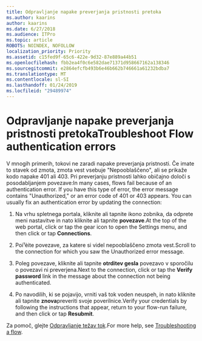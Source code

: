 ```yaml
---
title: Odpravljanje napake preverjanja pristnosti pretoka
ms.author: kaarins
author: kaarins
ms.date: 6/27/2018
ms.audience: ITPro
ms.topic: article
ROBOTS: NOINDEX, NOFOLLOW
localization_priority: Priority
ms.assetid: c15fed9f-65c6-422e-9d32-87e889a44b51
ms.openlocfilehash: fbb2ea4f0c6e582dae71371d958667162a138346
ms.sourcegitcommit: e2864efcfb493b6e46b662b746661a61232bdba7
ms.translationtype: MT
ms.contentlocale: sl-SI
ms.lasthandoff: 01/24/2019
ms.locfileid: "29489974"
---
```

# <a name="troubleshoot-flow-authentication-errors"></a><span data-ttu-id="88540-102">Odpravljanje napake preverjanja pristnosti pretoka</span><span class="sxs-lookup"><span data-stu-id="88540-102">Troubleshoot Flow authentication errors</span></span>

<span data-ttu-id="88540-p101">V mnogih primerih, tokovi ne zaradi napake preverjanja pristnosti. Če imate to stavek od zmota, zmota vest vsebuje "Nepooblaščeno", ali se prikaže kodo napake 401 ali 403. Pri preverjanju pristnosti lahko običajno določi s posodabljanjem povezave:</span><span class="sxs-lookup"><span data-stu-id="88540-p101">In many cases, flows fail because of an authentication error. If you have this type of error, the error message contains "Unauthorized," or an error code of 401 or 403 appears. You can usually fix an authentication error by updating the connection:</span></span>
  
1. <span data-ttu-id="88540-106">Na vrhu spletnega portala, kliknite ali tapnite ikono zobnika, da odprete meni nastavitve in nato kliknite ali tapnite **povezave**.</span><span class="sxs-lookup"><span data-stu-id="88540-106">At the top of the web portal, click or tap the gear icon to open the Settings menu, and then click or tap **Connections**.</span></span>
    
2. <span data-ttu-id="88540-107">Poi¹èite povezave, za katere si videl nepooblaščeno zmota vest.</span><span class="sxs-lookup"><span data-stu-id="88540-107">Scroll to the connection for which you saw the Unauthorized error message.</span></span>
    
3. <span data-ttu-id="88540-108">Poleg povezave, kliknite ali tapnite **otrditev gesla** povezavo v sporočilu o povezavi ni preverjena.</span><span class="sxs-lookup"><span data-stu-id="88540-108">Next to the connection, click or tap the **Verify password** link in the message about the connection not being authenticated.</span></span> 
    
4. <span data-ttu-id="88540-109">Po navodilih, ki se pojavijo, vrniti vaš tok voden neuspeh, in nato kliknite ali tapnite **znova**preveriti svoje poverilnice.</span><span class="sxs-lookup"><span data-stu-id="88540-109">Verify your credentials by following the instructions that appear, return to your flow-run failure, and then click or tap **Resubmit**.</span></span>
    
<span data-ttu-id="88540-110">Za pomoč, glejte [Odpravljanje težav tok](https://go.microsoft.com/fwlink/?linkid=872110).</span><span class="sxs-lookup"><span data-stu-id="88540-110">For more help, see [Troubleshooting a flow](https://go.microsoft.com/fwlink/?linkid=872110).</span></span>
  


